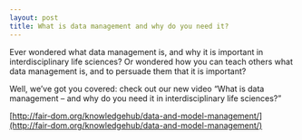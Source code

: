 ```yaml
---
layout: post
title: What is data management and why do you need it?
---
```


Ever wondered what data management is, and why it is important in interdisciplinary life sciences? Or wondered how you can teach others what data management is, and to persuade them that it is important?

Well, we’ve got you covered: check out our new video “What is data management – and why do you need it in interdisciplinary life sciences?”

[http://fair-dom.org/knowledgehub/data-and-model-management/](http://fair-dom.org/knowledgehub/data-and-model-management/)